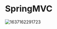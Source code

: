 # SpringMVC



![1637162291723](C:\Users\Administrator\AppData\Roaming\Typora\typora-user-images\1637162291723.png)

